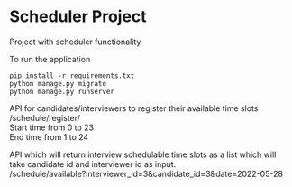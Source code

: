 # Scheduler Project
Project with scheduler functionality

To run the application

    pip install -r requirements.txt
    python manage.py migrate  
    python manage.py runserver

API for candidates/interviewers to register their available time slots  
/schedule/register/  
Start time from 0 to 23  
End time from 1 to 24


API which will return interview schedulable time slots as a list which will take candidate id and interviewer id as input.  
/schedule/available?interviewer_id=3&candidate_id=3&date=2022-05-28

